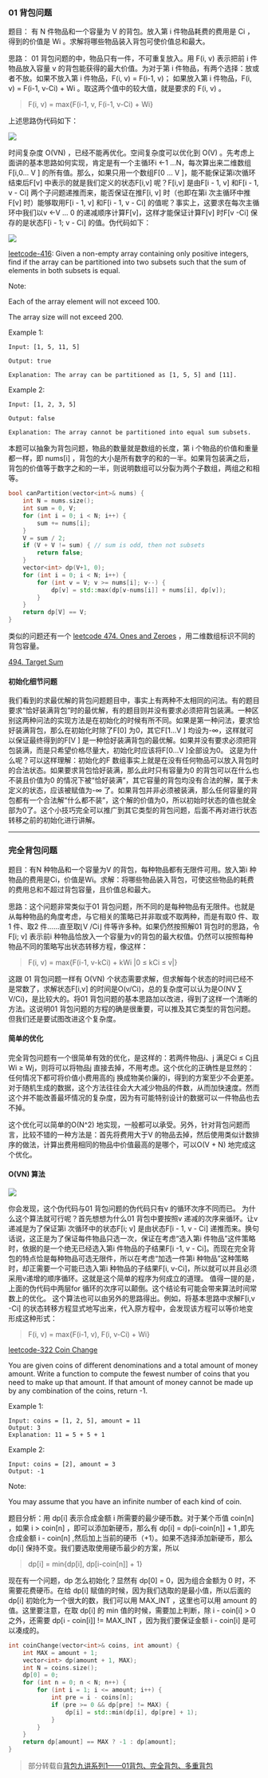 ### 01 背包问题

题目： 有 N 件物品和一个容量为 V 的背包。放入第 i 件物品耗费的费用是 Ci ，得到的价值是 Wi 。求解将哪些物品装入背包可使价值总和最大。

思路： 01 背包问题的中，物品只有一件，不可重复放入。用 F(i, v) 表示把前 i 件物品放入容量 v 的背包能获得的最大价值。为对于第 i 件物品，有两个选择：放或者不放。如果不放入第 i 件物品，F(i, v) = F(i-1, v)；
如果放入第 i 件物品，F(i, v) = F(i-1, v-Ci) + Wi 。取这两个值中的较大值，就是要求的 F(i, v) 。

> F(i, v) = max{F(i-1, v, F(i-1, v-Ci) + Wi}

上述思路伪代码如下：

![](https://upload-images.jianshu.io/upload_images/1727685-74ec8d323b9ad703.png?imageMogr2/auto-orient/strip%7CimageView2/2/w/641/format/webp)

时间复杂度 O(VN) ，已经不能再优化。空间复杂度可以优化到 O(V) 。先考虑上面讲的基本思路如何实现，肯定是有一个主循环i ←1 ...N，每次算出来二维数组F[i,0... V ] 的所有值。那么，如果只用一个数组F[0 ... V ]，能不能保证第i次循环结束后F[v] 中表示的就是我们定义的状态F[i,v] 呢？F[i,v] 是由F[i - 1, v] 和F[i - 1, v - Ci] 两个子问题递推而来，能否保证在推F[i, v] 时（也即在第i 次主循环中推F[v] 时）能够取用F[i - 1, v] 和F[i - 1, v - Ci] 的值呢？事实上，这要求在每次主循环中我们以v ←V ... 0 的递减顺序计算F[v]，这样才能保证计算F[v] 时F[v -Ci] 保存的是状态F[i - 1; v - Ci] 的值。伪代码如下：

![](https://upload-images.jianshu.io/upload_images/1727685-c3d5b6cbe772b226.png?imageMogr2/auto-orient/strip%7CimageView2/2/w/521/format/webp)

[leetcode-416](https://leetcode.com/problems/partition-equal-subset-sum/description/): Given a non-empty array containing only positive integers, find if the array can be partitioned into two subsets such that the sum of elements in both subsets is equal.

Note:

Each of the array element will not exceed 100.

The array size will not exceed 200.

Example 1:

```
Input: [1, 5, 11, 5]

Output: true

Explanation: The array can be partitioned as [1, 5, 5] and [11].
```

Example 2:

```
Input: [1, 2, 3, 5]

Output: false

Explanation: The array cannot be partitioned into equal sum subsets.
```

本题可以抽象为背包问题，物品的数量就是数组的长度，第 i 个物品的价值和重量都一样，即 nums[i] ，背包的大小是所有数字的和的一半。如果背包装满之后，背包的价值等于数字之和的一半，则说明数组可以分裂为两个子数组，两组之和相等。

```cpp
bool canPartition(vector<int>& nums) {
    int N = nums.size();
    int sum = 0, V;
    for (int i = 0; i < N; i++) {
        sum += nums[i];
    }
    V = sum / 2;
    if (V + V != sum) { // sum is odd, then not subsets
        return false;   
    }
    vector<int> dp(V+1, 0);
    for (int i = 0; i < N; i++) {
        for (int v = V; v >= nums[i]; v--) {
            dp[v] = std::max(dp[v-nums[i]] + nums[i], dp[v]);
        }
    }
    return dp[V] == V;
}
```

类似的问题还有一个 [leetcode 474. Ones and Zeroes](https://leetcode.com/problems/ones-and-zeroes/description/) ，用二维数组标识不同的背包容量。

[494. Target Sum](https://leetcode.com/problems/target-sum/description/)

#### 初始化细节问题

我们看到的求最优解的背包问题题目中，事实上有两种不太相同的问法。有的题目要求“恰好装满背包”时的最优解，有的题目则并没有要求必须把背包装满。一种区别这两种问法的实现方法是在初始化的时候有所不同。如果是第一种问法，要求恰好装满背包，那么在初始化时除了F[0] 为0，其它F[1...V ] 均设为-∞，这样就可以保证最终得到的F[V ] 是一种恰好装满背包的最优解。如果并没有要求必须把背包装满，而是只希望价格尽量大，初始化时应该将F[0...V ]全部设为0。
这是为什么呢？可以这样理解：初始化的F 数组事实上就是在没有任何物品可以放入背包时的合法状态。如果要求背包恰好装满，那么此时只有容量为0 的背包可以在什么也不装且价值为0 的情况下被“恰好装满”，其它容量的背包均没有合法的解，属于未定义的状态，应该被赋值为-∞ 了。如果背包并非必须被装满，那么任何容量的背包都有一个合法解“什么都不装”，这个解的价值为0，所以初始时状态的值也就全部为0了。这个小技巧完全可以推广到其它类型的背包问题，后面不再对进行状态转移之前的初始化进行讲解。

---

### 完全背包问题

题目：有N 种物品和一个容量为V 的背包，每种物品都有无限件可用。放入第i 种物品的费用是Ci，价值是Wi。求解：将哪些物品装入背包，可使这些物品的耗费的费用总和不超过背包容量，且价值总和最大。

思路：这个问题非常类似于01 背包问题，所不同的是每种物品有无限件。也就是从每种物品的角度考虑，与它相关的策略已并非取或不取两种，而是有取0 件、取1 件、取2
件……直至取⌊V /Ci⌋ 件等许多种。如果仍然按照解01 背包时的思路，令F[i; v] 表示前i 种物品恰放入一个容量为v的背包的最大权值。仍然可以按照每种物品不同的策略写出状态转移方程，像这样：

> F(i, v) = max{F(i-1, v-kCi) + kWi |0 ≤ kCi ≤ v|}

这跟 01 背包问题一样有 O(VN) 个状态需要求解，但求解每个状态的时间已经不是常数了，求解状态F[i,v] 的时间是O(v/Ci)，总的复杂度可以认为是O(NV ∑ V/Ci)，是比较大的。将01 背包问题的基本思路加以改进，得到了这样一个清晰的方法。这说明01 背包问题的方程的确是很重要，可以推及其它类型的背包问题。但我们还是要试图改进这个复杂度。

#### 简单的优化

完全背包问题有一个很简单有效的优化，是这样的：若两件物品i、j 满足Ci ≤ Cj且Wi ≥ Wj，则将可以将物品j 直接去掉，不用考虑。这个优化的正确性是显然的：任何情况下都可将价值小费用高的j 换成物美价廉的i，得到的方案至少不会更差。对于随机生成的数据，这个方法往往会大大减少物品的件数，从而加快速度。然而这个并不能改善最坏情况的复杂度，因为有可能特别设计的数据可以一件物品也去不掉。

这个优化可以简单的O(N^2) 地实现，一般都可以承受。另外，针对背包问题而言，比较不错的一种方法是：首先将费用大于V 的物品去掉，然后使用类似计数排序的做法，计算出费用相同的物品中价值最高的是哪个，可以O(V + N) 地完成这个优化。

#### O(VN) 算法

![](https://upload-images.jianshu.io/upload_images/1727685-02c4c61e494d65af.png?imageMogr2/auto-orient/strip%7CimageView2/2/w/506/format/webp)

你会发现，这个伪代码与01 背包问题的伪代码只有v 的循环次序不同而已。
为什么这个算法就可行呢？首先想想为什么01 背包中要按照v 递减的次序来循环。让v 递减是为了保证第i 次循环中的状态F[i; v] 是由状态F[i - 1, v - Ci] 递推而来。换句话说，这正是为了保证每件物品只选一次，保证在考虑“选入第i 件物品”这件策略时，依据的是一个绝无已经选入第i 件物品的子结果F[i -1, v - Ci]。而现在完全背包的特点恰是每种物品可选无限件，所以在考虑“加选一件第i 种物品”这种策略时，却正需要一个可能已选入第i 种物品的子结果F[i, v-Ci]，所以就可以并且必须采用v递增的顺序循环。这就是这个简单的程序为何成立的道理。
值得一提的是，上面的伪代码中两层for 循环的次序可以颠倒。这个结论有可能会带来算法时间常数上的优化。
这个算法也可以由另外的思路得出。例如，将基本思路中求解F[i,v -Ci] 的状态转移方程显式地写出来，代入原方程中，会发现该方程可以等价地变形成这种形式：

> F(i, v) = max{F(i-1, v), F(i, v-Ci) + Wi}

[leetcode-322 Coin Change](https://leetcode.com/problems/coin-change/)

You are given coins of different denominations and a total amount of money amount. Write a function to compute the fewest number of coins that you need to make up that amount. If that amount of money cannot be made up by any combination of the coins, return -1.

Example 1:

```
Input: coins = [1, 2, 5], amount = 11
Output: 3 
Explanation: 11 = 5 + 5 + 1
```

Example 2:

```
Input: coins = [2], amount = 3
Output: -1
```

Note:

You may assume that you have an infinite number of each kind of coin.

题目分析：用 dp[i] 表示合成金额 i 所需要的最少硬币数。对于某个币值 coin[n] ，如果 i > coin[n] ，即可以添加新硬币，那么有 dp[i] = dp[i-coin[n]] + 1 ,即先合成金额 i - coin[n] ,然后加上当前的硬币（+1）。如果不选择添加新硬币，那么 dp[i] 保持不变。我们要选取使用硬币最少的方案，所以

> dp[i] = min{dp[i], dp[i-coin[n]] + 1}

现在有一个问题，dp 怎么初始化？显然有 dp[0] = 0，因为组合金额为 0 时，不需要花费硬币。在给 dp[i] 赋值的时候，因为我们选取的是最小值，所以后面的 dp[i] 初始化为一个很大的数，我们可以用 MAX_INT ，这里也可以用 amount 的值。这里要注意，在取 dp[i] 的 min 值的时候，需要加上判断，除 i - coin[i] > 0 之外，还需要 dp[i - coin[i]] != MAX_INT ，因为我们要保证金额 i - coin[i] 是可以凑成的。

```cpp
int coinChange(vector<int>& coins, int amount) {
    int MAX = amount + 1;
    vector<int> dp(amount + 1, MAX);
    int N = coins.size();
    dp[0] = 0;
    for (int n = 0; n < N; n++) {
        for (int i = 1; i <= amount; i++) {
            int pre = i - coins[n];
            if (pre >= 0 && dp[pre] != MAX) {
                dp[i] = std::min(dp[i], dp[pre] + 1);
            }
        }
    }
    return dp[amount] == MAX ? -1 : dp[amount];
}
```





> 部分转载自[背包九讲系列1——01背包、完全背包、多重背包](https://www.jianshu.com/p/0b9018bbacd7)

